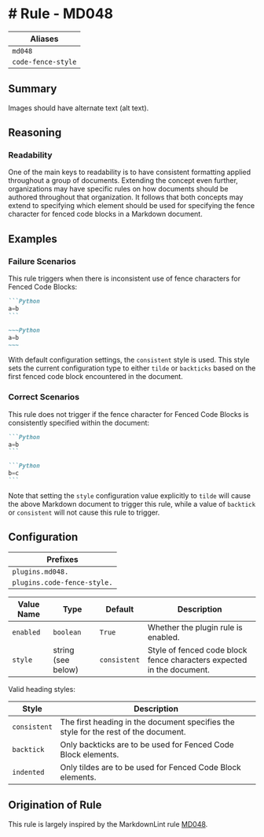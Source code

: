 # # Rule - MD048

| Aliases |
| --- |
| `md048` |
| `code-fence-style` |

## Summary

Images should have alternate text (alt text).

## Reasoning

### Readability

One of the main keys to readability is to have consistent formatting applied
throughout a group of documents.  Extending the concept even further,
organizations may have specific rules on how documents should be authored throughout
that organization.  It follows that both concepts may extend to specifying
which element should be used for specifying the fence character for fenced
code blocks in a Markdown document.

## Examples

### Failure Scenarios

This rule triggers when there is inconsistent use of fence characters for
Fenced Code Blocks:

````Markdown
```Python
a=b
```

~~~Python
a=b
~~~
````

With default configuration settings, the `consistent` style is used.  This
style sets the current configuration type to either `tilde` or `backticks`
based on the first fenced code block encountered in the document.

### Correct Scenarios

This rule does not trigger if the fence character for Fenced Code Blocks is
consistently specified within the document:

````Markdown
```Python
a=b
```

```Python
b=c
```
````

Note that setting the `style` configuration value explicitly to `tilde`
will cause the above Markdown document to trigger this rule, while a
value of `backtick` or `consistent` will not cause this rule to trigger.

## Configuration

| Prefixes |
| --- |
| `plugins.md048.` |
| `plugins.code-fence-style.` |

| Value Name | Type | Default | Description |
| -- | -- | -- | -- |
| `enabled` | `boolean` | `True` | Whether the plugin rule is enabled. |
| `style` | string (see below) | `consistent` | Style of fenced code block fence characters expected in the document. |

Valid heading styles:

| Style | Description |
| -- | -- |
| `consistent` | The first heading in the document specifies the style for the rest of the document. |
| `backtick` | Only backticks are to be used for Fenced Code Block elements. |
| `indented` | Only tildes are to be used for Fenced Code Block elements. |

## Origination of Rule

This rule is largely inspired by the MarkdownLint rule
[MD048](https://github.com/DavidAnson/markdownlint/blob/main/doc/Rules.md#md048---code-fence-style).
